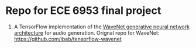 # Repo for ECE 6953 final project


1. A TensorFlow implementation of the [WaveNet generative neural network architecture](https://www.deepmind.com/blog/wavenet-a-generative-model-for-raw-audio) for audio generation. Orignal repo for WaveNet: https://github.com/ibab/tensorflow-wavenet

